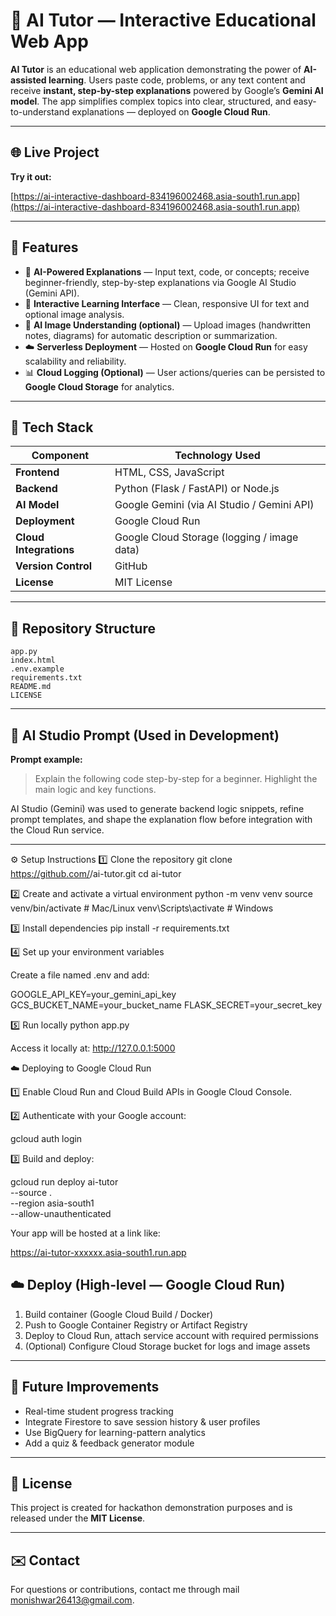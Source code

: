 # 🧠 AI Tutor — Interactive Educational Web App

**AI Tutor** is an educational web application demonstrating the power of **AI-assisted learning**. Users paste code, problems, or any text content and receive **instant, step-by-step explanations** powered by Google’s **Gemini AI model**. The app simplifies complex topics into clear, structured, and easy-to-understand explanations — deployed on **Google Cloud Run**.

---

## 🌐 Live Project

**Try it out:**

[https://ai-interactive-dashboard-834196002468.asia-south1.run.app](https://ai-interactive-dashboard-834196002468.asia-south1.run.app)

---

## 🚀 Features

* 🧩 **AI-Powered Explanations** — Input text, code, or concepts; receive beginner-friendly, step-by-step explanations via Google AI Studio (Gemini API).
* 💬 **Interactive Learning Interface** — Clean, responsive UI for text and optional image analysis.
* 📸 **AI Image Understanding (optional)** — Upload images (handwritten notes, diagrams) for automatic description or summarization.
* ☁️ **Serverless Deployment** — Hosted on **Google Cloud Run** for easy scalability and reliability.
* 📊 **Cloud Logging (Optional)** — User actions/queries can be persisted to **Google Cloud Storage** for analytics.

---

## 🧰 Tech Stack

| Component              | Technology Used                             |
| ---------------------- | ------------------------------------------- |
| **Frontend**           | HTML, CSS, JavaScript                       |
| **Backend**            | Python (Flask / FastAPI) or Node.js         |
| **AI Model**           | Google Gemini (via AI Studio / Gemini API)  |
| **Deployment**         | Google Cloud Run                            |
| **Cloud Integrations** | Google Cloud Storage (logging / image data) |
| **Version Control**    | GitHub                                      |
| **License**            | MIT License                                 |

---

## 📁 Repository Structure

```
app.py
index.html
.env.example
requirements.txt
README.md
LICENSE
```

---

## 🧩 AI Studio Prompt (Used in Development)

**Prompt example:**

> Explain the following code step-by-step for a beginner. Highlight the main logic and key functions.

AI Studio (Gemini) was used to generate backend logic snippets, refine prompt templates, and shape the explanation flow before integration with the Cloud Run service.

---

⚙️ Setup Instructions
1️⃣ Clone the repository
git clone https://github.com/<your-username>/ai-tutor.git
cd ai-tutor

2️⃣ Create and activate a virtual environment
python -m venv venv
source venv/bin/activate    # Mac/Linux
venv\Scripts\activate       # Windows

3️⃣ Install dependencies
pip install -r requirements.txt

4️⃣ Set up your environment variables

Create a file named .env and add:

GOOGLE_API_KEY=your_gemini_api_key
GCS_BUCKET_NAME=your_bucket_name
FLASK_SECRET=your_secret_key

5️⃣ Run locally
python app.py


Access it locally at: http://127.0.0.1:5000

☁️ Deploying to Google Cloud Run

1️⃣ Enable Cloud Run and Cloud Build APIs in Google Cloud Console.

2️⃣ Authenticate with your Google account:

gcloud auth login


3️⃣ Build and deploy:

gcloud run deploy ai-tutor \
  --source . \
  --region asia-south1 \
  --allow-unauthenticated


Your app will be hosted at a link like:

https://ai-tutor-xxxxxx.asia-south1.run.app
## ☁️ Deploy (High-level — Google Cloud Run)

1. Build container (Google Cloud Build / Docker)
2. Push to Google Container Registry or Artifact Registry
3. Deploy to Cloud Run, attach service account with required permissions
4. (Optional) Configure Cloud Storage bucket for logs and image assets

---

## 🔭 Future Improvements

* Real-time student progress tracking
* Integrate Firestore to save session history & user profiles
* Use BigQuery for learning-pattern analytics
* Add a quiz & feedback generator module

---

## 📄 License

This project is created for hackathon demonstration purposes and is released under the **MIT License**.

---

## ✉️ Contact

For questions or contributions, contact me through mail monishwar26413@gmail.com.
